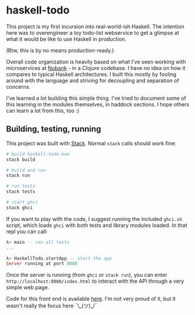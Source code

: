 # haskell-todo

This project is my first incursion into real-world-ish Haskell. The intention
here was to overengineer a toy todo-list webservice to get a glimpse at what
it would be like to use Haskell in production.

(Btw, this is by no means production-ready.)

Overall code organization is heavily based on what I've seen working with
microservices at [Nubank](https://nubank.com.br) - in a _Clojure_ codebase.
I have no idea on how it compares to typical Haskell architectures. I built
this mostly by fooling around with the language and striving for decoupling
and separation of concerns.

I've learned a lot building this simple thing. I've tried to document some of
this learning in the modules themselves, in haddock sections. I hope others can
learn a lot from this, too :)

## Building, testing, running

This project was built with [Stack](https://www.haskellstack.org/). Normal
`stack` calls should work fine:

```bash
# build haskell-todo.exe
stack build

# build and run
stack run

# run tests
stack tests

# start ghci
stack ghci
```

If you want to play with the code, I suggest running the included `ghci.sh`
script, which loads `ghci` with both tests and library modules loaded.
In that repl you can call:

```haskell
λ> main -- run all tests
...

λ> HaskellTodo.startApp -- start the app
Server running at port 8080
```

Once the server is running (from `ghci` or `stack run`), you can enter
`http://localhost:8080/index.html` to interact with the API through a very
simple web page.

Code for this front end is available [here](/static/index.html). I'm not very
proud of it, but it wasn't really the focus here ¯\\\_(ツ)_/¯
